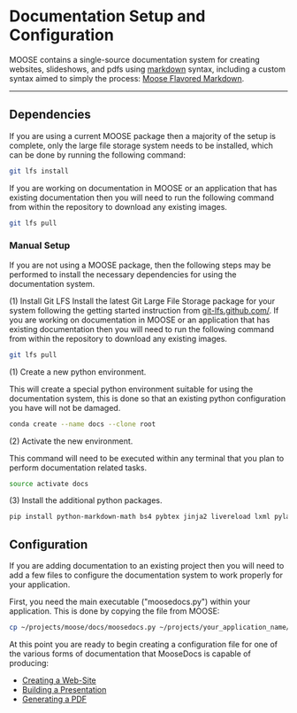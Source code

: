 # Documentation Setup and Configuration

MOOSE contains a single-source documentation system for creating websites, slideshows, and pdfs
using [markdown](https://en.wikipedia.org/wiki/Markdown) syntax, including a custom syntax aimed to simply the
process: [Moose Flavored Markdown](moose_markdown/index.md).

---

## Dependencies
If you are using a current MOOSE package then a majority of the setup is complete, only the large file storage system needs
to be installed, which can be done by running the following command:

```bash
git lfs install
```

If you are working on documentation in MOOSE or an application that has existing documentation then
you will need to run the following command from within the repository to download any existing images.

```bash
git lfs pull
```


### Manual Setup
If you are not using a MOOSE package, then the following steps may be performed to install the necessary dependencies
for using the documentation system.

(1) Install Git LFS
Install the latest Git Large File Storage package for your system following the getting started instruction from [git-lfs.github.com/](https://git-lfs.github.com/). If you are working on documentation in MOOSE or an application that has existing documentation then
you will need to run the following command from within the repository to download any existing images.

```bash
git lfs pull
```

(1) Create a new python environment.

This will create a special python environment suitable for using the documentation system, this is done so that an existing
python configuration you have will not be damaged.

```bash
conda create --name docs --clone root
```

(2) Activate the new environment.

This command will need to be executed within any terminal that you plan to perform documentation related tasks.

```bash
source activate docs
```

(3) Install the additional python packages.

```bash
pip install python-markdown-math bs4 pybtex jinja2 livereload lxml pylatexenc
```

## Configuration
If you are adding documentation to an existing project then you will need to add a few files to configure the
documentation system to work properly for your application.

First, you need the main executable ("moosedocs.py") within your application. This is done by copying the file from MOOSE:

```bash
cp ~/projects/moose/docs/moosedocs.py ~/projects/your_application_name/doc
```

At this point you are ready to begin creating a configuration file for one of the various forms
of documentation that MooseDocs is capable of producing:

* [Creating a Web-Site](documentation/website.md)
* [Building a Presentation](documentation/presentation.md)
* [Generating a PDF](documentation/pdf.md)
